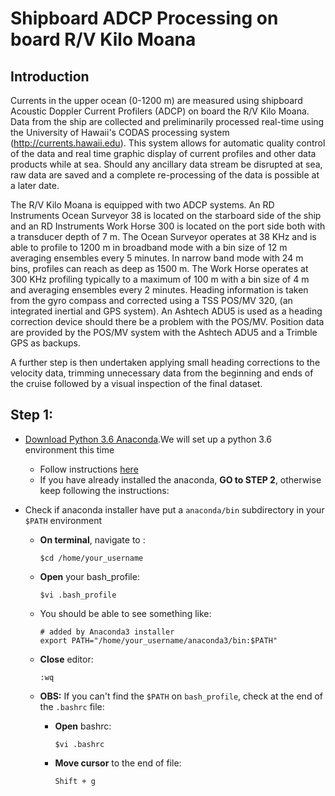 # Shipboard ADCP Processing on board R/V Kilo Moana

## Introduction

Currents in the upper ocean (0-1200 m) are measured using shipboard Acoustic Doppler Current Profilers (ADCP) on board the R/V Kilo Moana.  Data from the ship are collected and preliminarily processed real-time using the University of Hawaii's CODAS processing system (http://currents.hawaii.edu).  This system allows for automatic quality control of the data and real time graphic display of current profiles and other data products while at sea.  Should any ancillary data stream be disrupted at sea, raw data are saved and a complete re-processing of the data is possible at a later date. 

The R/V Kilo Moana is equipped with two ADCP systems.  An RD Instruments Ocean Surveyor 38 is located on the starboard side of the ship and an RD Instruments Work Horse 300 is located on the port side both with a transducer depth of 7 m.  The Ocean Surveyor operates at 38 KHz and is able to profile to 1200 m in broadband mode with a bin size of 12 m averaging ensembles every 5 minutes.  In narrow band mode with 24 m bins, profiles can reach as deep as 1500 m. The Work Horse operates at 300 KHz profiling typically to a maximum of 100 m with a bin size of 4 m and averaging ensembles every 2 minutes.  Heading information is taken from the gyro compass and corrected using a TSS POS/MV 320, (an integrated inertial and GPS system).  An Ashtech ADU5 is used as a heading correction device should there be a problem with the POS/MV.  Position data are provided by the POS/MV system with the Ashtech ADU5 and a Trimble GPS as backups.

A further step is then undertaken applying small heading corrections to the velocity data, trimming unnecessary data from the beginning and ends of the cruise followed by a visual inspection of the final dataset.  


## Step 1:
- [Download Python 3.6 Anaconda](https://www.anaconda.com/download/#linux).We will set up a python 3.6 environment this time

  + Follow instructions [here]( https://docs.anaconda.com/anaconda/install/linux)
  + If you have already installed the anaconda, **GO to STEP 2**, otherwise keep following the instructions:

- Check if anaconda installer have put a ``anaconda/bin`` subdirectory in your ``$PATH`` environment
    
  + **On terminal**, navigate to :
  
    ```
    $cd /home/your_username 
    ```
 
  + **Open** your bash_profile:

    ```
    $vi .bash_profile
    ```

  + You should be able to see something like:

    ```
    # added by Anaconda3 installer
    export PATH="/home/your_username/anaconda3/bin:$PATH"
    ```

  + **Close** editor:

    ```
    :wq
    ```

  * **OBS:** If you can't find the ``$PATH`` on ``bash_profile``, check at the end of the ``.bashrc`` file:

    + **Open** bashrc:

      ```
      $vi .bashrc
      ```

    + **Move cursor** to the end of file:
      ```
      Shift + g
      ```

